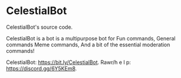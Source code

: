 # CelestialBot
CelestialBot's source code.

CelestialBot is a bot is a multipurpose bot for Fun commands, General commands
Meme commands, And a bit of the essential moderation commands!

CelestialBot: https://bit.ly/CelestialBot.
Rawr/h e l p: https://discord.gg/6Y5KEm8.
